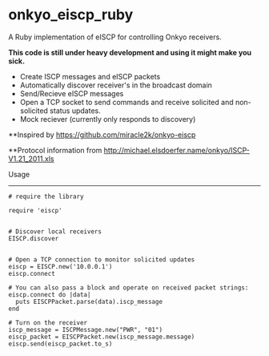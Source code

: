 onkyo_eiscp_ruby
================

A Ruby implementation of eISCP for controlling Onkyo receivers.

**This code is still under heavy development and using it might make you sick.**
* Create ISCP messages and eISCP packets
* Automatically discover receiver's in the broadcast domain
* Send/Recieve eISCP messages
* Open a TCP socket to send commands and receive solicited and non-solicited status updates.
* Mock reciever (currently only responds to discovery)

**Inspired by https://github.com/miracle2k/onkyo-eiscp

**Protocol information from http://michael.elsdoerfer.name/onkyo/ISCP-V1.21_2011.xls

Usage
________________

	# require the library

	require 'eiscp'

	
	# Discover local receivers
	EISCP.discover
	
	
	# Open a TCP connection to monitor solicited updates
	eiscp = EISCP.new('10.0.0.1')
	eiscp.connect

	# You can also pass a block and operate on received packet strings:
	eiscp.connect do |data|
	  puts EISCPPacket.parse(data).iscp_message
	end

	# Turn on the receiver
	iscp_message = ISCPMessage.new("PWR", "01")
	eiscp_packet = EISCPPacket.new(iscp_message.message)
	eiscp.send(eiscp_packet.to_s)
	

